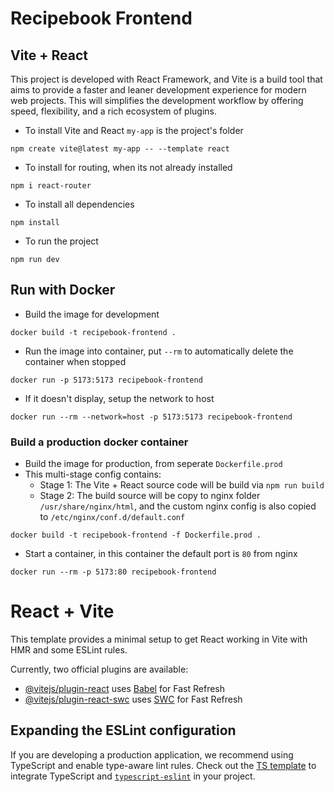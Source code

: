 # Recipebook Frontend


## Vite + React
<p>This project is developed with React Framework, and Vite is a build tool that aims to provide a faster and leaner development experience for modern web projects.
This will simplifies the development workflow by offering speed, flexibility, and a rich ecosystem of plugins. </p>

- To install Vite and React `my-app` is the project's folder
```
npm create vite@latest my-app -- --template react
```

- To install for routing, when its not already installed
```
npm i react-router
```

- To install all dependencies
```
npm install
```

- To run the project
```
npm run dev
```

## Run with Docker

- Build the image for development

```
docker build -t recipebook-frontend .
```

- Run the image into container, put `--rm` to automatically delete the container when stopped

```
docker run -p 5173:5173 recipebook-frontend
```

- If it doesn't display, setup the network to host
```
docker run --rm --network=host -p 5173:5173 recipebook-frontend
```

### Build a production docker container
- Build the image for production, from seperate `Dockerfile.prod`
- This multi-stage config contains:
    - Stage 1: The Vite + React source code will be build via `npm run build`
    - Stage 2: The build source will be copy to nginx folder `/usr/share/nginx/html`, and the custom nginx config is also copied to `/etc/nginx/conf.d/default.conf`
```
docker build -t recipebook-frontend -f Dockerfile.prod .
```
- Start a container, in this container the default port is `80` from nginx
```
docker run --rm -p 5173:80 recipebook-frontend
```
# React + Vite

This template provides a minimal setup to get React working in Vite with HMR and some ESLint rules.

Currently, two official plugins are available:

- [@vitejs/plugin-react](https://github.com/vitejs/vite-plugin-react/blob/main/packages/plugin-react/README.md) uses [Babel](https://babeljs.io/) for Fast Refresh
- [@vitejs/plugin-react-swc](https://github.com/vitejs/vite-plugin-react-swc) uses [SWC](https://swc.rs/) for Fast Refresh

## Expanding the ESLint configuration

If you are developing a production application, we recommend using TypeScript and enable type-aware lint rules. Check out the [TS template](https://github.com/vitejs/vite/tree/main/packages/create-vite/template-react-ts) to integrate TypeScript and [`typescript-eslint`](https://typescript-eslint.io) in your project.
